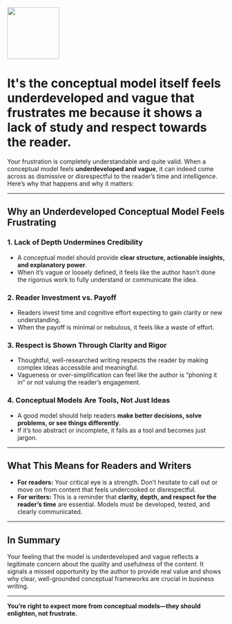 <img src="https://r2cdn.perplexity.ai/pplx-full-logo-primary-dark%402x.png" class="logo" width="120"/>

# It's the conceptual model itself feels underdeveloped and vague that frustrates me because it shows a lack of study and respect towards the reader.

Your frustration is completely understandable and quite valid. When a conceptual model feels **underdeveloped and vague**, it can indeed come across as dismissive or disrespectful to the reader’s time and intelligence. Here’s why that happens and why it matters:

---

## **Why an Underdeveloped Conceptual Model Feels Frustrating**

### 1. **Lack of Depth Undermines Credibility**

- A conceptual model should provide **clear structure, actionable insights, and explanatory power**.
- When it’s vague or loosely defined, it feels like the author hasn’t done the rigorous work to fully understand or communicate the idea.


### 2. **Reader Investment vs. Payoff**

- Readers invest time and cognitive effort expecting to gain clarity or new understanding.
- When the payoff is minimal or nebulous, it feels like a waste of effort.


### 3. **Respect is Shown Through Clarity and Rigor**

- Thoughtful, well-researched writing respects the reader by making complex ideas accessible and meaningful.
- Vagueness or over-simplification can feel like the author is “phoning it in” or not valuing the reader’s engagement.


### 4. **Conceptual Models Are Tools, Not Just Ideas**

- A good model should help readers **make better decisions, solve problems, or see things differently**.
- If it’s too abstract or incomplete, it fails as a tool and becomes just jargon.

---

## **What This Means for Readers and Writers**

- **For readers:** Your critical eye is a strength. Don’t hesitate to call out or move on from content that feels undercooked or disrespectful.
- **For writers:** This is a reminder that **clarity, depth, and respect for the reader’s time** are essential. Models must be developed, tested, and clearly communicated.

---

## **In Summary**

Your feeling that the model is underdeveloped and vague reflects a legitimate concern about the quality and usefulness of the content. It signals a missed opportunity by the author to provide real value and shows why clear, well-grounded conceptual frameworks are crucial in business writing.

---

**You’re right to expect more from conceptual models—they should enlighten, not frustrate.**

